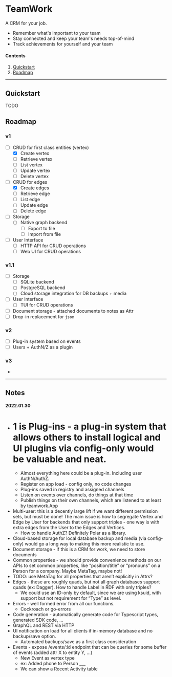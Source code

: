 # TeamWork

A CRM for your job.

* Remember what's important to your team
* Stay connected and keep your team's needs top-of-mind
* Track achievements for yourself and your team

#### Contents

1. [Quickstart](#quickstart)
2. [Roadmap](#roadmap)

---

## Quickstart

TODO

## Roadmap

### v1

* [ ] CRUD for first class entities (vertex)
    * [x] Create vertex
    * [ ] Retrieve vertex
    * [ ] List vertex
    * [ ] Update vertex
    * [ ] Delete vertex
* [ ] CRUD for edges
    * [x] Create edges
    * [ ] Retrieve edge
    * [ ] List edge
    * [ ] Update edge
    * [ ] Delete edge
* [ ] Storage
    * [ ] Native graph backend
        * [ ] Export to file
        * [ ] Import from file
* [ ] User Interface
    * [ ] HTTP API for CRUD operations
    * [ ] Web UI for CRUD operations

### v1.1

* [ ] Storage
    * [ ] SQLite backend
    * [ ] PostgreSQL backend
    * [ ] Cloud storage integration for DB backups + media
* [ ] User Interface
    * [ ] TUI for CRUD operations
* [ ] Document storage - attached documents to notes as Attr
* [ ] Drop-in replacement for `json`

### v2

* [ ] Plug-in system based on events
* [ ] Users + AuthN/Z as a plugin

### v3

*

---

## Notes

#### 2022.01.30

* # 1 is Plug-ins - a plug-in system that allows others to install logical and UI plugins via config-only would be valuable and neat.
    * Almost everything here could be a plug-in. Including user AuthN/AuthZ.
    * Register on app load - config only, no code changes
    * Plug-ins saved in registry and assigned channels
    * Listen on events over channels, do things at that time
    * Publish things on their own channels, which are listened to at least by teamwork.App
* Multi-user: this is a decently large lift if we want different permission sets, but must be done! The main issue is
  how to segregate Vertex and Edge by User for backends that only support triples - one way is with extra edges from the
  User to the Edges and Vertices.
    * How to handle AuthZ? Definitely Polar as a library.
* Cloud-based storage for local database backup and media (via config-only) would go a long way to making this more
  realistic to use.
* Document storage - if this is a CRM for work, we need to store documents
* Common properties - we should provide convenience methods on our APIs to set common properties, like “position/title”
  or “pronouns” on a Person for a company. Maybe MetaTag, maybe not!
* TODO: use MetaTag for all properties that aren’t explicitly in Attrs?
* Edges - these are roughly quads, but not all graph databases support quads (ex: Dagger). How to handle Label in RDF
  with only triples?
    * We could use an ID-only by default, since we are using ksuid, with support but not requirement for “Type” as
      level.
* Errors - well formed error from all our functions.
    * Cockroach or go-errors
* Code generation - automatically generate code for Typescript types, generated SDK code, …
* GraphQL and REST via HTTP
* UI notification on load for all clients if in-memory database and no backup/save option.
    * Automated backups/save as a first class consideration
* Events - expose /events/:id endpoint that can be queries for some buffer of events (added attr X to entity Y, …)
    * New Event as vertex type
    * ex: Added phone to Person ___
    * We can show a Recent Activity table
